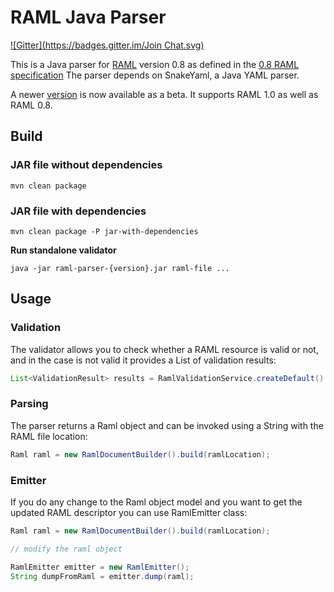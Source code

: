 # RAML Java Parser
[![Gitter](https://badges.gitter.im/Join Chat.svg)](https://gitter.im/raml-org/raml-java-parser?utm_source=badge&utm_medium=badge&utm_campaign=pr-badge&utm_content=badge)

This is a Java parser for [RAML](http://raml.org) version 0.8 as defined in the [0.8 RAML specification](https://github.com/raml-org/raml-spec/blob/master/raml-0.8.md) The parser depends on SnakeYaml, a Java YAML parser.

A newer [version](https://github.com/raml-org/raml-java-parser/tree/v2) is now available as a beta. It supports RAML 1.0 as well as RAML 0.8.

## Build

### JAR file without dependencies

```mvn clean package```

### JAR file with dependencies

```mvn clean package -P jar-with-dependencies```

**Run standalone validator**

```java -jar raml-parser-{version}.jar raml-file ...```

## Usage

### Validation

The validator allows you to check whether a RAML resource is valid or not,
and in the case is not valid it provides a List of validation results:

```java
List<ValidationResult> results = RamlValidationService.createDefault().validate(ramlLocation);
```

### Parsing

The parser returns a Raml object and can be invoked using a String with the RAML file location:

```java
Raml raml = new RamlDocumentBuilder().build(ramlLocation);
```

### Emitter

If you do any change to the Raml object model and you want to get the updated RAML descriptor
you can use RamlEmitter class:

```java
Raml raml = new RamlDocumentBuilder().build(ramlLocation);

// modify the raml object

RamlEmitter emitter = new RamlEmitter();
String dumpFromRaml = emitter.dump(raml);
```
